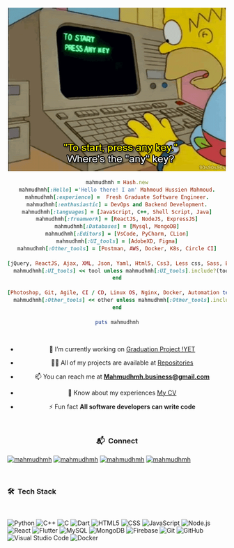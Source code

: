 <p align="center">
<div style="text-align:center">
<p align="center">
<img style="user-select: none;" src="https://github.com/mahmudhmh/mahmudhmh/blob/main/AnyKey.gif" alt="GIF"></a>

</br>

```ruby
mahmudhmh = Hash.new
mahmudhmh[:Hello] ='Hello there! I am' Mahmoud Hussien Mahmoud.
mahmudhmh[:experience] =  Fresh Graduate Software Engineer.
mahmudhmh[:enthusiastic] = DevOps and Backend Development.
mahmudhmh[:languages] = [JavaScript, C++, Shell Script, Java]
mahmudhmh[:freamwork] = [ReactJS, NodeJS, ExpressJS]
mahmudhmh[:Databases] = [Mysql, MongoDB]
mahmudhmh[:Editors] = [VsCode, PyCharm, CLion]
mahmudhmh[:UI_tools] = [AdobeXD, Figma]
mahmudhmh[:Other_tools] = [Postman, AWS, Docker, K8s, Circle CI]

[jQuery, ReactJS, Ajax, XML, Json, Yaml, Html5, Css3, Less css, Sass, BootStrap].each do |tool|
  mahmudhmh[:UI_tools] << tool unless mahmudhmh[:UI_tools].include?(tool)
end

[Photoshop, Git, Agile, CI / CD, Linux OS, Nginx, Docker, Automation test].each do |other|
  mahmudhmh[:Other_tools] << other unless mahmudhmh[:Other_tools].include?(other)
end

puts mahmudhmh
```
</br>

- 🔭 I’m currently working on [Graduation Project !YET](https://github.com/mahmudhmh/notYet-Platform)

- 👨‍💻 All of my projects are available at [Repositories](https://github.com/mahmudhmh?tab=repositories)

- 📫 You can reach me at **Mahmudhmh.business@gmail.com**

- 📄 Know about my experiences [My CV](https://drive.google.com/file/d/1D3ahZuXqtkj4oBaJvQYaqfgr9xeU6vkd/view?usp=sharing)

- ⚡ Fun fact **All software developers can write code**
</br>

<h3> 📬 &nbsp;Connect</h3>
<p align="left">
<a href="https://linkedin.com/in/mahmudhmh" target="blank"><img align="center" src="https://raw.githubusercontent.com/rahuldkjain/github-profile-readme-generator/master/src/images/icons/Social/linked-in-alt.svg" alt="mahmudhmh" height="30" width="40" /></a>
<a href="https://fb.com/mahmudhmh" target="blank"><img align="center" src="https://raw.githubusercontent.com/rahuldkjain/github-profile-readme-generator/master/src/images/icons/Social/facebook.svg" alt="mahmudhmh" height="30" width="40" /></a>
<a href="https://www.behance.net/mahmudhmh" target="blank"><img align="center" src="https://raw.githubusercontent.com/rahuldkjain/github-profile-readme-generator/master/src/images/icons/Social/behance.svg" alt="mahmudhmh" height="30" width="40" /></a>
<a href="https://www.leetcode.com/mahmudhmh" target="blank"><img align="center" src="https://raw.githubusercontent.com/rahuldkjain/github-profile-readme-generator/master/src/images/icons/Social/leet-code.svg" alt="mahmudhmh" height="30" width="40" /></a>
</p>
</br>

</div>
</p>

<h3> 🛠 &nbsp;Tech Stack</h3>
&nbsp;&nbsp;&nbsp;

![Python](https://img.shields.io/badge/Python-FFD43B?style=for-the-badge&logo=python&logoColor=blue)
![C++](https://img.shields.io/badge/C%2B%2B-00599C?style=for-the-badge&logo=c%2B%2B&logoColor=white)
![C](https://img.shields.io/badge/C-00599C?style=for-the-badge&logo=c&logoColor=white)
![Dart](https://img.shields.io/badge/Dart-0175C2?style=for-the-badge&logo=dart&logoColor=white)
![HTML5](https://img.shields.io/badge/HTML5-E34F26?style=for-the-badge&logo=html5&logoColor=white)
![CSS](https://img.shields.io/badge/CSS5-1572B6?style=for-the-badge&logo=css3&logoColor=white)
![JavaScript](https://img.shields.io/badge/JavaScript-323330?style=for-the-badge&logo=javascript&logoColor=F7DF1E)
![Node.js](https://img.shields.io/badge/Node.js-339933?style=for-the-badge&logo=nodedotjs&logoColor=white)
![React](https://img.shields.io/badge/React-20232A?style=for-the-badge&logo=react&logoColor=61DAFB)
![Flutter](https://img.shields.io/badge/Flutter-02569B?style=for-the-badge&logo=flutter&logoColor=white)
![MySQL](https://img.shields.io/badge/MySQL-005C84?style=for-the-badge&logo=mysql&logoColor=white)
![MongoDB](https://img.shields.io/badge/MongoDB-4EA94B?style=for-the-badge&logo=mongodb&logoColor=white)
![Firebase](https://img.shields.io/badge/firebase-ffca28?style=for-the-badge&logo=firebase&logoColor=black)
![Git](https://img.shields.io/badge/GIT-E44C30?style=for-the-badge&logo=git&logoColor=white)
![GitHub](https://img.shields.io/badge/GitHub-100000?style=for-the-badge&logo=github&logoColor=white)
![Visual Studio Code](https://img.shields.io/badge/Visual_Studio_Code-0078D4?style=for-the-badge&logo=visual%20studio%20code&logoColor=white)
![Docker](https://img.shields.io/badge/Docker-2CA5E0?style=for-the-badge&logo=docker&logoColor=white)
